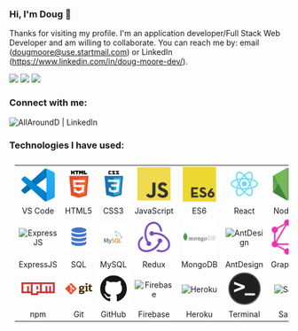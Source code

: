 ### Hi, I'm Doug 👋
Thanks for visiting my profile.
I'm an application developer/Full Stack Web Developer and am willing to collaborate.
You can reach me by:
email (dougmoore@use.startmail.com)
or
LinkedIn (https://www.linkedin.com/in/doug-moore-dev/).

![](https://img.shields.io/github/followers/AllAroundD?label=follow&amp;logo=github&amp;style=plastic)
![](https://img.shields.io/github/stars/AllAroundD?label=%E2%AD%90GitHub%20stars&style=plastic)
![](https://komarev.com/ghpvc/?username=AllAroundD&style=plastic)


### Connect with me:

[<img align="left" alt="AllAroundD | LinkedIn" src="https://img.shields.io/badge/LinkedIn-0077B5?style=for-the-badge&logo=linkedin&logoColor=white" style="background-color: white;" />](https://www.linkedin.com/in/doug-moore-dev/)

<br />

### Technologies I have used:
<table style="padding:10px">
  <tr>
    <td align="center">
      <img align="center" alt="Visual Studio Code" width="60px" src="https://raw.githubusercontent.com/github/explore/80688e429a7d4ef2fca1e82350fe8e3517d3494d/topics/visual-studio-code/visual-studio-code.png" />
    </td>
    <td align="center">
       <img alt="HTML5" width="60px" src="https://raw.githubusercontent.com/github/explore/80688e429a7d4ef2fca1e82350fe8e3517d3494d/topics/html/html.png" />
    </td>
    <td align="center">
      <img alt="CSS3" width="60px" src="https://raw.githubusercontent.com/github/explore/80688e429a7d4ef2fca1e82350fe8e3517d3494d/topics/css/css.png" />
    </td>
    <td align="center">
      <img alt="JavaScript" width="60px" src="https://raw.githubusercontent.com/github/explore/80688e429a7d4ef2fca1e82350fe8e3517d3494d/topics/javascript/javascript.png" />
    </td>
    <td align="center">
      <img alt="ES6" width="60px" src="https://github.com/MarioTerron/logo-images/blob/master/logos/es6.png" />
    </td>
    <td align="center">
      <img alt="React" width="60px" src="https://raw.githubusercontent.com/github/explore/80688e429a7d4ef2fca1e82350fe8e3517d3494d/topics/react/react.png" />
    </td>
    <td align="center">
      <img alt="Node.js" width="60px" src="https://raw.githubusercontent.com/github/explore/80688e429a7d4ef2fca1e82350fe8e3517d3494d/topics/nodejs/nodejs.png" />
    </td>
  </tr>
  <tr>
    <td align="center">VS Code</td>
    <td align="center">HTML5</td>
    <td align="center">CSS3</td>
    <td align="center">JavaScript</td>
    <td align="center">ES6</td>
    <td align="center">React</td>
    <td align="center">Node.js</td>
  </tr>
  <tr>
    <td align="center">
      <img alt="ExpressJS" width="60px" src="https://github.com/MarioTerron/logo-images/blob/master/logos/expressjs.png" />
    </td>
    <td align="center">
      <img alt="SQL" width="60px" src="https://raw.githubusercontent.com/github/explore/80688e429a7d4ef2fca1e82350fe8e3517d3494d/topics/sql/sql.png" />
    </td>
    <td align="center">
      <img alt="MySQL" width="60px" src="https://raw.githubusercontent.com/github/explore/80688e429a7d4ef2fca1e82350fe8e3517d3494d/topics/mysql/mysql.png" />
    </td>
    <td align="center">
      <img alt="Redux" width="60px" src="https://github.com/MarioTerron/logo-images/blob/master/logos/redux.png" />
    </td>
    <td align="center">
      <img alt="MongoDB" width="60px" src="https://raw.githubusercontent.com/github/explore/80688e429a7d4ef2fca1e82350fe8e3517d3494d/topics/mongodb/mongodb.png" />
    </td>
    <td align="center">
      <img alt="AntDesign" width="60px" src="https://github.com/jalbertsr/logo-badge-images/blob/master/img/rsz_ant-design.png?raw=true" />
    </td>
    <td align="center">
      <img alt="GraphQL" width="60px" src="https://github.com/MarioTerron/logo-images/blob/master/logos/graphql.png" />
    </td>
  </tr>
  <tr>
    <td align="center">ExpressJS</td>
    <td align="center">SQL</td>
    <td align="center">MySQL</td>
    <td align="center">Redux</td>
    <td align="center">MongoDB</td>
    <td align="center">AntDesign</td>
    <td align="center">GraphQL</td>
  </tr>
  <tr>
    <td align="center">
      <img alt="npm" width="60px" src="https://github.com/MarioTerron/logo-images/blob/master/logos/npm.png" />
    </td>
   <td align="center">
      <img alt="Git" width="60px" src="https://raw.githubusercontent.com/github/explore/80688e429a7d4ef2fca1e82350fe8e3517d3494d/topics/git/git.png" />
    </td>
   <td align="center" style="background-color: white;color: white">
      <img alt="GitHub" width="60px" src="https://raw.githubusercontent.com/github/explore/78df643247d429f6cc873026c0622819ad797942/topics/github/github.png" />
    </td>
   <td align="center">
      <img alt="Firebase" width="60px" src="https://cdn4.iconfinder.com/data/icons/google-i-o-2016/512/google_firebase-2-128.png" />
    </td>
   <td align="center">
      <img alt="Heroku" width="60px" src="https://github.com/jalbertsr/logo-badge-images/blob/master/img/rsz_heroku.png?raw=true" />
    </td>
   <td align="center">
      <img alt="Terminal" width="60px" src="https://raw.githubusercontent.com/github/explore/80688e429a7d4ef2fca1e82350fe8e3517d3494d/topics/terminal/terminal.png" />
    </td>
   <td align="center">
      <img alt="Sass" width="60px" src="https://camo.githubusercontent.com/d9ac5c4a159b0548b3c25ee46ff5aa20f7c9fb348f74c2af1ed4e06e121325ff/68747470733a2f2f7261776769742e636f6d2f736173732f736173732d736974652f6d61737465722f736f757263652f6173736574732f696d672f6c6f676f732f6c6f676f2e737667" />
    </td>
  </tr>
  <tr>
    <td align="center">npm</td>
    <td align="center">Git</td>
    <td align="center">GitHub</td>
    <td align="center">Firebase</td>
    <td align="center">Heroku</td>
    <td align="center">Terminal</td>
    <td align="center">Sass</td>
  </tr>
 </table>

<br />
<br />

<!--
---
<picture>
  <source
    srcset="https://github-readme-stats-dm.vercel.app/api?username=AllAroundD&show_icons=true&theme=dark&count_private=true"
    media="(prefers-color-scheme: dark)"
  />
  <source
    srcset="https://github-readme-stats-dm.vercel.app/api?username=AllAroundD&show_icons=true&count_private=true"
    media="(prefers-color-scheme: light), (prefers-color-scheme: no-preference)"
  />
  <img src="https://github-readme-stats-dm.vercel.app/api?username=AllAroundD&show_icons=true&count_private=true" />
</picture>
-->
<!--
[![Doug's GitHub stats](https://github-readme-stats-dm.vercel.app/api?username=AllAroundD&show_icons=true&count_private=true&theme=tokyonight)](https://github.com/AllAroundD/github-readme-stats)
-->

<!--
<img align="left" alt="AllAroundD's Github Stats" src="https://github-readme-stats.vercel.app/api?username=AllAroundD&show_icons=true&hide_border=true&count_private=true" />
-->


<!--
**AllAroundD/AllAroundD** is a ✨ _special_ ✨ repository because its `README.md` (this file) appears on your GitHub profile.

Here are some ideas to get you started:

- 🔭 I’m currently working on ...
- 🌱 I’m currently learning ...
- 👯 I’m looking to collaborate on ...
- 🤔 I’m looking for help with ...
- 💬 Ask me about ...
- 📫 How to reach me: ...
- 😄 Pronouns: ...
- ⚡ Fun fact: ...
-->
